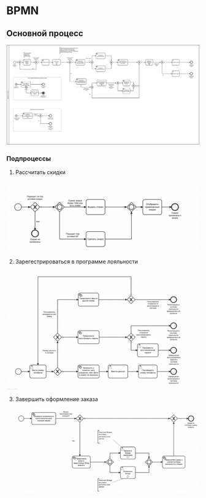 # BPMN 

## Основной процесс
![alt text](/img/bpmn.png)

### Подпроцессы

1. Рассчитать скидки

![alt text](/img/discount.png)

2. Зарегестрироваться в программе лояльности

![alt text](/img/loyalty.png)

3. Завершить оформление заказа
![alt text](/img/end.png)